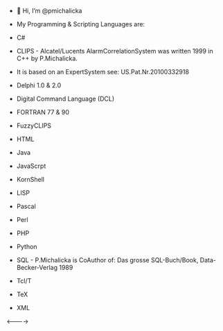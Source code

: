 - 👋 Hi, I’m @pmichalicka
- My Programming & Scripting Languages are:

-  C#
-  CLIPS - Alcatel/Lucents AlarmCorrelationSystem was written 1999 in C++ by P.Michalicka.
-  It is based on an ExpertSystem see: US.Pat.Nr.20100332918
-  Delphi 1.0 & 2.0
-  Digital Command Language (DCL)
-  FORTRAN 77 & 90
-  FuzzyCLIPS
-  HTML
-  Java
-  JavaScrpt
-  KornShell
-  LISP
-  Pascal
-  Perl
-  PHP
-  Python
-  SQL - P.Michalicka is CoAuthor of: Das grosse SQL-Buch/Book, Data-Becker-Verlag 1989
-  Tcl/T
-  TeX
-  XML

<---->
